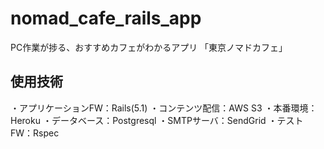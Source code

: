 # nomad_cafe_rails_app
PC作業が捗る、おすすめカフェがわかるアプリ
「東京ノマドカフェ」

## 使用技術
・アプリケーションFW：Rails(5.1)
・コンテンツ配信：AWS S3
・本番環境：Heroku
・データベース：Postgresql
・SMTPサーバ：SendGrid
・テストFW：Rspec